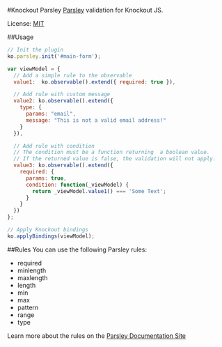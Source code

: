 #Knockout Parsley
[Parsley](http://parsleyjs.org) validation for Knockout JS.

License: [MIT](http://www.opensource.org/licenses/mit-license.php)

##Usage
```javascript
// Init the plugin
ko.parsley.init('#main-form');

var viewModel = {
  // Add a simple rule to the observable
  value1:  ko.observable().extend({ required: true }),

  // Add rule with custom message
  value2: ko.observable().extend({
    type: { 
      params: "email",
      message: "This is not a valid email address!"
    }
  }),

  // Add rule with condition
  // The condition must be a function returning  a boolean value. 
  // If the returned value is false, the validation will not apply.
  value3: ko.observable().extend({
    required: {
      params: true,
      condition: function(_viewModel) {
        return _viewModel.value1() === 'Some Text';
      }
    }
  })  
};

// Apply Knockout bindings
ko.applyBindings(viewModel);

```

##Rules
You can use the following Parsley rules:
* required
* minlength
* maxlength
* length
* min
* max
* pattern
* range
* type

Learn more about the rules on the [Parsley Documentation Site](http://http://parsleyjs.org/documentation.html)